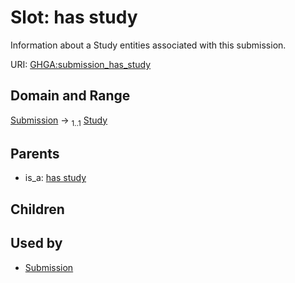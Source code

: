 
# Slot: has study


Information about a Study entities associated with this submission.

URI: [GHGA:submission_has_study](https://w3id.org/GHGA/submission_has_study)


## Domain and Range

[Submission](Submission.md) &#8594;  <sub>1..1</sub> [Study](Study.md)

## Parents

 *  is_a: [has study](has_study.md)

## Children


## Used by

 * [Submission](Submission.md)
